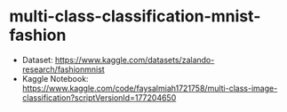 # multi-class-classification-mnist-fashion

* Dataset: https://www.kaggle.com/datasets/zalando-research/fashionmnist
* Kaggle Notebook: https://www.kaggle.com/code/faysalmiah1721758/multi-class-image-classification?scriptVersionId=177204650
